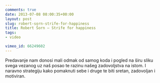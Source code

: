 ```yaml
---
comments: true
date: 2013-07-08 08:00:35+00:00
layout: post
slug: robert-sorn-strife-for-happiness
title: Robert Šorn – Strife for happiness
tags:
- video

vimeo_id: 66249602
---
```


Predavanje nam donosi mali odmak od samog koda i pogled na širu sliku svega vezanog uz naš posao te razinu našeg zadovoljstva na istom. I naravno strategiju kako pomaknuti sebe i druge te biti sretan, zadovoljan i motiviran.
